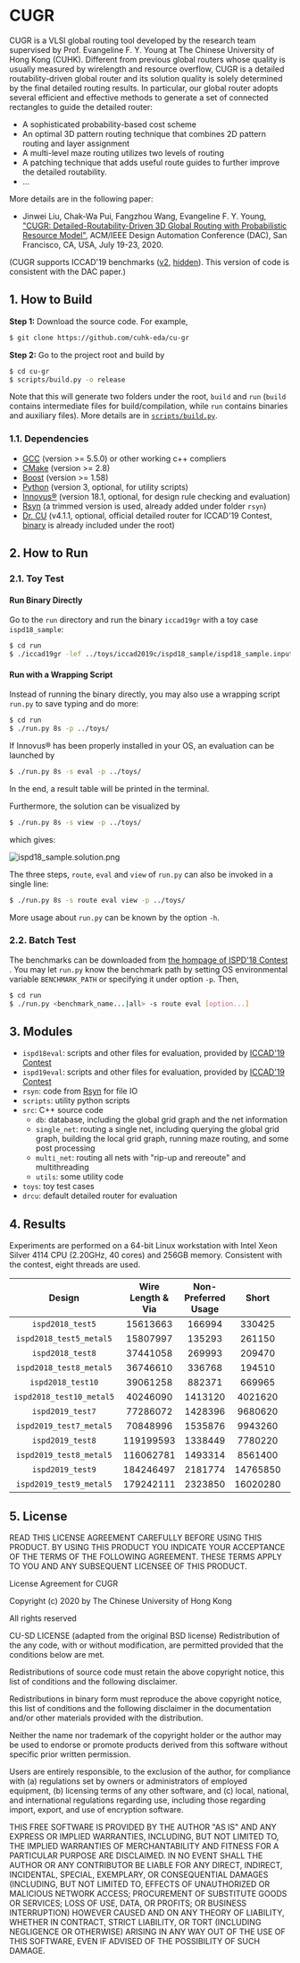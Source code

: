 CUGR
======================================
CUGR is a VLSI global routing tool developed by the research team supervised by Prof. Evangeline F. Y. Young at The Chinese University of Hong Kong (CUHK).
Different from previous global routers whose quality is usually measured by wirelength and resource overflow,
CUGR is a detailed routability-driven global router and its solution quality is solely determined by the final detailed routing results.
In particular, our global router adopts several efficient and effective methods to generate a set of connected rectangles to guide the detailed router:
* A sophisticated probability-based cost scheme
* An optimal 3D pattern routing technique that combines 2D pattern routing and layer assignment
* A multi-level maze routing utilizes two levels of routing
* A patching technique that adds useful route guides to further improve the detailed routability.
* ...

More details are in the following paper:

* Jinwei Liu, Chak-Wa Pui, Fangzhou Wang, Evangeline F. Y. Young,
["CUGR: Detailed-Routability-Driven 3D Global Routing with Probabilistic Resource Model"](https://ieeexplore.ieee.org/document/9218646),
ACM/IEEE Design Automation Conference (DAC), San Francisco, CA, USA, July 19-23, 2020.

(CUGR supports ICCAD'19 benchmarks ([v2](http://iccad-contest.org/2019/Problem_C/iccad19_benchmarks_v2.tar.gz), [hidden](http://iccad-contest.org/2019/Problem_C/iccad19_hidden_benchmarks.tar.gz)).
This version of code is consistent with the DAC paper.)

## 1. How to Build

**Step 1:** Download the source code. For example,
```bash
$ git clone https://github.com/cuhk-eda/cu-gr
```

**Step 2:** Go to the project root and build by
```bash
$ cd cu-gr
$ scripts/build.py -o release
```

Note that this will generate two folders under the root, `build` and `run` (`build` contains intermediate files for build/compilation, while `run` contains binaries and auxiliary files).
More details are in [`scripts/build.py`](scripts/build.py).

### 1.1. Dependencies

* [GCC](https://gcc.gnu.org/) (version >= 5.5.0) or other working c++ compliers
* [CMake](https://cmake.org/) (version >= 2.8)
* [Boost](https://www.boost.org/) (version >= 1.58)
* [Python](https://www.python.org/) (version 3, optional, for utility scripts)
* [Innovus®](https://www.cadence.com/content/cadence-www/global/en_US/home/tools/digital-design-and-signoff/soc-implementation-and-floorplanning/innovus-implementation-system.html) (version 18.1, optional, for design rule checking and evaluation)
* [Rsyn](https://github.com/RsynTeam/rsyn-x) (a trimmed version is used, already added under folder `rsyn`)
* [Dr. CU](https://github.com/cuhk-eda/dr-cu) (v4.1.1, optional, official detailed router for ICCAD'19 Contest, [binary](http://iccad-contest.org/2019/Problem_C/drcu_june19.zip) is already included under the root)

## 2. How to Run

### 2.1. Toy Test

#### Run Binary Directly

Go to the `run` directory and run the binary `iccad19gr` with a toy case `ispd18_sample`:
```bash
$ cd run
$ ./iccad19gr -lef ../toys/iccad2019c/ispd18_sample/ispd18_sample.input.lef -def ../toys/iccad2019c/ispd18_sample/ispd18_sample.input.def -output ispd18_sample.solution.guide -threads 8
```

#### Run with a Wrapping Script

Instead of running the binary directly, you may also use a wrapping script `run.py` to save typing and do more:
```bash
$ cd run
$ ./run.py 8s -p ../toys/
```

If Innovus® has been properly installed in your OS, an evaluation can be launched by
```bash
$ ./run.py 8s -s eval -p ../toys/
```
In the end, a result table will be printed in the terminal.

Furthermore, the solution can be visualized by
```bash
$ ./run.py 8s -s view -p ../toys/
```
which gives:

![ispd18_sample.solution.png](/toys/iccad2019c/ispd18_sample/ispd18_sample.solution.png)

The three steps, `route`, `eval` and `view` of `run.py` can also be invoked in a single line:
```bash
$ ./run.py 8s -s route eval view -p ../toys/
```
More usage about `run.py` can be known by the option `-h`.

### 2.2. Batch Test

The benchmarks can be downloaded from [the hompage of ISPD'18 Contest ](http://www.ispd.cc/contests/18/#benchmarks).
You may let `run.py` know the benchmark path by setting OS environmental variable `BENCHMARK_PATH` or specifying it under option `-p`.
Then,
```bash
$ cd run
$ ./run.py <benchmark_name...|all> -s route eval [option...]
```

## 3. Modules

* `ispd18eval`: scripts and other files for evaluation, provided by [ICCAD'19 Contest](http://iccad-contest.org/2019/Problem_C/eval.zip)
* `ispd19eval`: scripts and other files for evaluation, provided by [ICCAD'19 Contest](http://iccad-contest.org/2019/Problem_C/eval.zip)
* `rsyn`: code from [Rsyn](https://github.com/RsynTeam/rsyn-x) for file IO
* `scripts`: utility python scripts
* `src`: C++ source code
    * `db`: database, including the global grid graph and the net information
    * `single_net`: routing a single net, including querying the global grid graph, building the local grid graph, running maze routing, and some post processing
    * `multi_net`: routing all nets with "rip-up and rereoute" and multithreading
    * `utils`: some utility code
* `toys`: toy test cases
* `drcu`: default detailed router for evaluation


## 4. Results

Experiments are performed on a 64-bit Linux workstation with Intel Xeon Silver 4114 CPU (2.20GHz, 40 cores) and 256GB memory.
Consistent with the contest, eight threads are used.

|   Design  | Wire Length  & Via | Non-Preferred  Usage |   Short  | Min-Area  & Spacing | DR Score | GR  Runtime (sec) |
|:---------:|:------------------:|:--------------------:|:--------:|:-------------------:|:--------:|:---------------:|
|  `ispd2018_test5`  |      15613663      |        166994        |  330425  |        288500       | 16089196 |        68       |
|  `ispd2018_test5_metal5` |      15807997      |        135293        |  261150  |        224000       | 16210303 |        85       |
|  `ispd2018_test8`  |      37441058      |        269993        |  209470  |        144000       | 37908815 |       236       |
|  `ispd2018_test8_metal5` |      36746610      |        336768        |  194510  |        129500       | 37293962 |       300       |
|  `ispd2018_test10` |      39061258      |        882371        |  669965  |        471000       | 40600501 |       334       |
| `ispd2018_test10_metal5` |      40246090      |        1413120       |  4021620 |        685500       | 46300610 |       373       |
|  `ispd2019_test7`  |      77286072      |        1428396       |  9680620 |       6883000       | 88577731 |       506       |
|  `ispd2019_test7_metal5` |      70848996      |        1535876       |  9943260 |       6686000       | 82169293 |       377       |
|  `ispd2019_test8`  |      119199593      |        1338449       |  7780220 |       6103000       | 128412302 |       365       |
|  `ispd2019_test8_metal5` |      116062781      |        1493314       |  8561400 |       6089000       | 126429212 |       588       |
|  `ispd2019_test9`  |      184246497      |        2181774       | 14765850 |       10847000      | 201270655 |       528       |
|  `ispd2019_test9_metal5` |      179242111      |        2323850       | 16020280 |       10948000      | 197937335 |       658       |

## 5. License

READ THIS LICENSE AGREEMENT CAREFULLY BEFORE USING THIS PRODUCT. BY USING THIS PRODUCT YOU INDICATE YOUR ACCEPTANCE OF THE TERMS OF THE FOLLOWING AGREEMENT. THESE TERMS APPLY TO YOU AND ANY SUBSEQUENT LICENSEE OF THIS PRODUCT.



License Agreement for CUGR



Copyright (c) 2020 by The Chinese University of Hong Kong



All rights reserved



CU-SD LICENSE (adapted from the original BSD license) Redistribution of the any code, with or without modification, are permitted provided that the conditions below are met.



Redistributions of source code must retain the above copyright notice, this list of conditions and the following disclaimer.



Redistributions in binary form must reproduce the above copyright notice, this list of conditions and the following disclaimer in the documentation and/or other materials provided with the distribution.



Neither the name nor trademark of the copyright holder or the author may be used to endorse or promote products derived from this software without specific prior written permission.



Users are entirely responsible, to the exclusion of the author, for compliance with (a) regulations set by owners or administrators of employed equipment, (b) licensing terms of any other software, and (c) local, national, and international regulations regarding use, including those regarding import, export, and use of encryption software.



THIS FREE SOFTWARE IS PROVIDED BY THE AUTHOR "AS IS" AND ANY EXPRESS OR IMPLIED WARRANTIES, INCLUDING, BUT NOT LIMITED TO, THE IMPLIED WARRANTIES OF MERCHANTABILITY AND FITNESS FOR A PARTICULAR PURPOSE ARE DISCLAIMED. IN NO EVENT SHALL THE AUTHOR OR ANY CONTRIBUTOR BE LIABLE FOR ANY DIRECT, INDIRECT, INCIDENTAL, SPECIAL, EXEMPLARY, OR CONSEQUENTIAL DAMAGES (INCLUDING, BUT NOT LIMITED TO, EFFECTS OF UNAUTHORIZED OR MALICIOUS NETWORK ACCESS; PROCUREMENT OF SUBSTITUTE GOODS OR SERVICES; LOSS OF USE, DATA, OR PROFITS; OR BUSINESS INTERRUPTION) HOWEVER CAUSED AND ON ANY THEORY OF LIABILITY, WHETHER IN CONTRACT, STRICT LIABILITY, OR TORT (INCLUDING NEGLIGENCE OR OTHERWISE) ARISING IN ANY WAY OUT OF THE USE OF THIS SOFTWARE, EVEN IF ADVISED OF THE POSSIBILITY OF SUCH DAMAGE.

